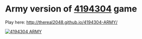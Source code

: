 Army version of [4194304](http://aarextiaokhiao.github.io/Aarex2048/4194304.html/) game
===================================================================

Play here: http://thereal2048.github.io/4194304-ARMY/

[![4194304 ARMY](https://pbs.twimg.com/media/Bj6LMCtCAAAogbd.png:large)](http://git.io/army)
